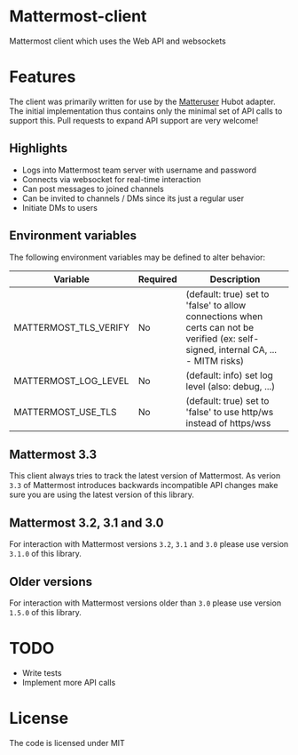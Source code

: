 # Mattermost-client

Mattermost client which uses the Web API and websockets

# Features

The client was primarily written for use by the [Matteruser](https://github.com/loafoe/hubot-matteruser) Hubot adapter.
The initial implementation thus contains only the minimal set of API calls to support this. Pull requests to expand API support are very welcome!

## Highlights

- Logs into Mattermost team server with username and password
- Connects via websocket for real-time interaction
- Can post messages to joined channels
- Can be invited to channels / DMs since its just a regular user
- Initiate DMs to users

## Environment variables

The following environment variables may be defined to alter behavior:

| Variable | Required | Description |
|----------|----------|-------------|
| MATTERMOST\_TLS\_VERIFY | No | (default: true) set to 'false' to allow connections when certs can not be verified (ex: self-signed, internal CA, ... - MITM risks) |
| MATTERMOST\_LOG\_LEVEL | No | (default: info) set log level (also: debug, ...) |
| MATTERMOST\_USE\_TLS | No | (default: true) set to 'false' to use http/ws instead of https/wss |

## Mattermost 3.3

This client always tries to track the latest version of Mattermost.
As verion `3.3` of Mattermost introduces backwards incompatible API changes make sure you
are using the latest version of this library.

## Mattermost 3.2, 3.1 and 3.0

For interaction with Mattermost versions `3.2`, `3.1` and `3.0` please use version `3.1.0` of this library.

## Older versions

For interaction with Mattermost versions older than `3.0` please use version `1.5.0` of this library.

# TODO

- Write tests
- Implement more API calls

# License

The code is licensed under MIT
